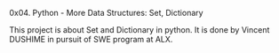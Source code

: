 0x04. Python - More Data Structures: Set, Dictionary

This project is about Set and Dictionary in python.
It is done by Vincent DUSHIME in pursuit of SWE program at ALX.
